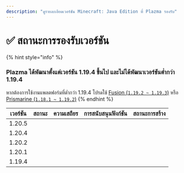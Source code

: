```yaml
---
description: "ดูรายละเอียดเวอร์ชัน Minecraft: Java Edition ที่ Plazma รองรับ"
---
```


# ✅ สถานะการรองรับเวอร์ชัน

{% hint style="info" %}

### Plazma ได้พัฒนาตั้งแต่เวอร์ชัน 1.19.4 ขึ้นไป และไม่ได้พัฒนาเวอร์ชันต่ำกว่า 1.19.4

หากต้องการใช้งานแพลตฟอร์มที่ต่ำกว่า 1.19.4 โปรดใช้ [Fusion (`1.19.2 ~ 1.19.3`)](https://github.com/RuinedTechnologyUnify/Fusion) หรือ [Prismarine (`1.18.1 ~ 1.19.2`)](https://github.com/PrismarineTeam/Prismarine)
{% endhint %}

| เวอร์ชัน |                                                                            สถานะ                                                                           |                                                               ความเสถียร                                                              |                                                          การสนับสนุนฟังก์ชัน                                                          |                                                                               สถานะการสร้าง                                                                               |
| :------: | :--------------------------------------------------------------------------------------------------------------------------------------------------------: | :-----------------------------------------------------------------------------------------------------------------------------------: | :-----------------------------------------------------------------------------------------------------------------------------------: | :-----------------------------------------------------------------------------------------------------------------------------------------------------------------------: |
|  1.20.5  |                  <img src="https://img.shields.io/badge/%EB%8C%80%EA%B8%B0%EC%A4%91-gray?style=for-the-badge" alt="" data-size="original">                 | <img src="https://img.shields.io/badge/%EC%A0%95%EB%B3%B4%20%EC%97%86%EC%9D%8C-gray?style=for-the-badge" alt="" data-size="original"> | <img src="https://img.shields.io/badge/%EC%A0%95%EB%B3%B4%20%EC%97%86%EC%9D%8C-gray?style=for-the-badge" alt="" data-size="original"> |                   <img src="https://img.shields.io/badge/%EC%A0%95%EB%B3%B4%20%EC%97%86%EC%9D%8C-gray?style=for-the-badge" alt="" data-size="original">                   |
|  1.20.4  |                <img src="https://img.shields.io/badge/%EC%A7%80%EC%9B%90%EC%A4%91-success?style=for-the-badge" alt="" data-size="original">                | <img src="https://img.shields.io/badge/%EB%A7%A4%EC%9A%B0%20%EC%A2%8B%EC%9D%8C-blue?style=for-the-badge" alt="" data-size="original"> |                   <img src="https://img.shields.io/badge/100%-blue?style=for-the-badge" alt="" data-size="original">                  | <img src="https://img.shields.io/github/actions/workflow/status/PlazmaMC/Plazma/release.yml?style=for-the-badge&label=%20&branch=ver/1.20.4" alt="" data-size="original"> |
|  1.20.2  | <img src="https://img.shields.io/badge/%EA%B8%B0%EB%8A%A5%20%EC%B6%94%EA%B0%80%20%EC%A2%85%EB%A3%8C-blue?style=for-the-badge" alt="" data-size="original"> | <img src="https://img.shields.io/badge/%EB%A7%A4%EC%9A%B0%20%EC%A2%8B%EC%9D%8C-blue?style=for-the-badge" alt="" data-size="original"> |                   <img src="https://img.shields.io/badge/100%-blue?style=for-the-badge" alt="" data-size="original">                  | <img src="https://img.shields.io/github/actions/workflow/status/PlazmaMC/Plazma/release.yml?style=for-the-badge&label=%20&branch=ver/1.20.2" alt="" data-size="original"> |
|  1.20.1  |            <img src="https://img.shields.io/badge/%EC%A7%80%EC%9B%90%20%EC%A2%85%EB%A3%8C-red?style=for-the-badge" alt="" data-size="original">            | <img src="https://img.shields.io/badge/%EB%A7%A4%EC%9A%B0%20%EC%A2%8B%EC%9D%8C-blue?style=for-the-badge" alt="" data-size="original"> |                   <img src="https://img.shields.io/badge/100%-blue?style=for-the-badge" alt="" data-size="original">                  |                   <img src="https://img.shields.io/badge/%EC%A0%95%EB%B3%B4%20%EC%97%86%EC%9D%8C-gray?style=for-the-badge" alt="" data-size="original">                   |
|  1.19.4  |            <img src="https://img.shields.io/badge/%EC%A7%80%EC%9B%90%20%EC%A2%85%EB%A3%8C-red?style=for-the-badge" alt="" data-size="original">            | <img src="https://img.shields.io/badge/%EB%A7%A4%EC%9A%B0%20%EC%A2%8B%EC%9D%8C-blue?style=for-the-badge" alt="" data-size="original"> |                   <img src="https://img.shields.io/badge/100%-blue?style=for-the-badge" alt="" data-size="original">                  |                   <img src="https://img.shields.io/badge/%EC%A0%95%EB%B3%B4%20%EC%97%86%EC%9D%8C-gray?style=for-the-badge" alt="" data-size="original">                   |
